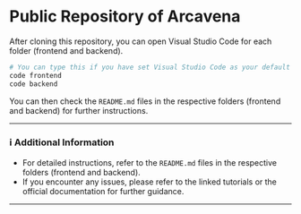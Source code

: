 # Public Repository of Arcavena

After cloning this repository, you can open Visual Studio Code for each folder (frontend and backend).

```sh
# You can type this if you have set Visual Studio Code as your default code/text editor
code frontend
code backend
```

You can then check the `README.md` files in the respective folders (frontend and backend) for further instructions.

---

### ℹ️ Additional Information

- For detailed instructions, refer to the `README.md` files in the respective folders (frontend and backend).
- If you encounter any issues, please refer to the linked tutorials or the official documentation for further guidance.

---
